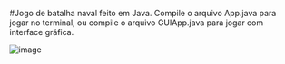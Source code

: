 #Jogo de batalha naval feito em Java.
Compile o arquivo App.java para jogar no terminal, ou compile o arquivo GUIApp.java para jogar com interface gráfica.

![image](https://user-images.githubusercontent.com/90644065/211426862-bfc589b3-482d-4e15-8eb5-1796be5e0695.png)
